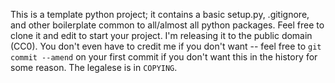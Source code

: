 This is a template python project; it contains a basic setup.py,
.gitignore, and other boilerplate common to all/almost all python
packages. Feel free to clone it and edit to start your project. I'm
releasing it to the public domain (CC0). You don't even have to credit
me if you don't want -- feel free to `git commit --amend` on your first
commit if you don't want this in the history for some reason. The
legalese is in `COPYING`.
